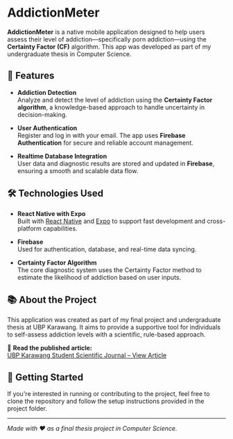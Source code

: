 # AddictionMeter

**AddictionMeter** is a native mobile application designed to help users assess their level of addiction—specifically porn addiction—using the **Certainty Factor (CF)** algorithm. This app was developed as part of my undergraduate thesis in Computer Science.

## 📱 Features

- **Addiction Detection**  
  Analyze and detect the level of addiction using the **Certainty Factor algorithm**, a knowledge-based approach to handle uncertainty in decision-making.

- **User Authentication**  
  Register and log in with your email. The app uses **Firebase Authentication** for secure and reliable account management.

- **Realtime Database Integration**  
  User data and diagnostic results are stored and updated in **Firebase**, ensuring a smooth and scalable data flow.

## 🛠 Technologies Used

- **React Native with Expo**  
  Built with [React Native](https://reactnative.dev/) and [Expo](https://expo.dev/) to support fast development and cross-platform capabilities.

- **Firebase**  
  Used for authentication, database, and real-time data syncing.

- **Certainty Factor Algorithm**  
  The core diagnostic system uses the Certainty Factor method to estimate the likelihood of addiction based on user inputs.

## 📚 About the Project

This application was created as part of my final project and undergraduate thesis at UBP Karawang. It aims to provide a supportive tool for individuals to self-assess addiction levels with a scientific, rule-based approach.

📄 **Read the published article:**  
[UBP Karawang Student Scientific Journal – View Article](https://journal.ubpkarawang.ac.id/mahasiswa/index.php/ssj/article/view/435)

## 🚀 Getting Started

If you're interested in running or contributing to the project, feel free to clone the repository and follow the setup instructions provided in the project folder.

---

*Made with ❤️ as a final thesis project in Computer Science.*
